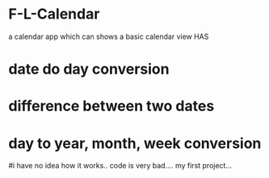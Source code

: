 # F-L-Calendar
a calendar app  which can shows a basic calendar view 
HAS
# date do day conversion
# difference between two dates 
# day to year, month, week conversion


#i have no idea how it works..  code is very bad.... my first project...
